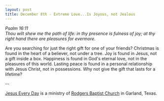 ```yaml
---
layout: post
title: December 8th - Extreme Love...Is Joyous, not Jealous
---
```


_Psalm 16:11  
Thou wilt shew me the path of life: in thy presence is fulness of
joy; at thy right hand there are pleasures for evermore._

Are you searching for just the right gift for one of your friends?
Christmas is found in the heart of a believer, not under a tree. Joy
is found in Jesus, not a gift inside a box. Happiness is found in
God's eternal love, not in the pleasures of this world. Lasting peace
is found in a personal relationship with Jesus Christ, not in
possessions. Why not give the gift that lasts for a lifetime?

 --

<a href=http://jesuseveryday.net>Jesus Every Day</a> is a ministry of <a href=http://rodgersbaptist.net>Rodgers Baptist Church</a> in Garland, Texas.
